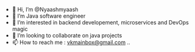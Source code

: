 - 👋 Hi, I’m @Nyaashmyaash
- 🌱 I’m Java software engineer
- 👀 I’m interested in backend developement, microservices and DevOps magic
- 💞️ I’m looking to collaborate on java projects
- 📫 How to reach me : vkmainbox@gmail.com
..
<!---
Nyaashmyaash/Nyaashmyaash is a ✨ special ✨ repository because its `README.md` (this file) appears on your GitHub profile.
You can click the Preview link to take a look at your changes.
--->
